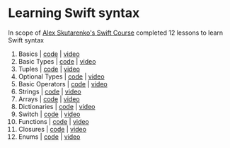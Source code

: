 # Learning Swift syntax

In scope of [Alex Skutarenko's Swift Course][alex] completed 12 lessons to learn Swift syntax

1. Basics | [code][code1] | [video][lesson1]
2. Basic Types  | [code][code2] | [video][lesson2]
3. Tuples  | [code][code3] | [video][lesson3]
4. Optional Types  | [code][code4] | [video][lesson4]
5. Basic Operators | [code][code5] | [video][lesson5]
6. Strings | [code][code6] | [video][lesson6]
7. Arrays | [code][code7] | [video][lesson7]
8. Dictionaries | [code][code8] | [video][lesson8]
9. Switch | [code][code9] | [video][lesson9]
10. Functions | [code][code10] | [video][lesson10]
11. Closures | [code][code11] | [video][lesson11]
12. Enums | [code][code12] | [video][lesson12]




[alex]: <https://www.youtube.com/playlist?list=PL6724Ll8v6UhOq6Otjw-rUPFsZVmoCLFm>

[code1]: <https://github.com/AndreyAzimov/Swift-Syntax/blob/master/01-Basics.swift>
[code2]: <https://github.com/AndreyAzimov/Swift-Syntax/blob/master/02-Basic-Types.swift>
[code3]: <https://github.com/AndreyAzimov/Swift-Syntax/blob/master/03-Tuples.swift>
[code4]: <https://github.com/AndreyAzimov/Swift-Syntax/blob/master/04-Optional-Types.swift>
[code5]: <https://github.com/AndreyAzimov/Swift-Syntax/blob/master/05-Basic-Operators.swift>
[code6]: <https://github.com/AndreyAzimov/Swift-Syntax/blob/master/06-Strings.swift>
[code7]: <https://github.com/AndreyAzimov/Swift-Syntax/blob/master/07-Arrays.swift>
[code8]: <https://github.com/AndreyAzimov/Swift-Syntax/blob/master/08-Dictionaries.swift>
[code9]: <https://github.com/AndreyAzimov/Swift-Syntax/blob/master/09-Switch.swift>
[code10]: <https://github.com/AndreyAzimov/Swift-Syntax/blob/master/10-Functions.swift>
[code11]: <https://github.com/AndreyAzimov/Swift-Syntax/blob/master/11-Closures.swift>
[code12]: <https://github.com/AndreyAzimov/Swift-Syntax/blob/master/12-Enums.swift>

[lesson1]: <https://www.youtube.com/watch?v=crzT-L7AaNQ&list=PL6724Ll8v6UhOq6Otjw-rUPFsZVmoCLFm&index=2>
[lesson2]: <https://www.youtube.com/watch?v=YgEHfnD6_1c&list=PL6724Ll8v6UhOq6Otjw-rUPFsZVmoCLFm&index=3>
[lesson3]: <https://www.youtube.com/watch?v=5gWMKhTSf9c&index=4&list=PL6724Ll8v6UhOq6Otjw-rUPFsZVmoCLFm>
[lesson4]: <https://www.youtube.com/watch?v=q4p1HW_cCSk&index=5&list=PL6724Ll8v6UhOq6Otjw-rUPFsZVmoCLFm>
[lesson5]: <https://www.youtube.com/watch?v=HDpcHKvn3X4&list=PL6724Ll8v6UhOq6Otjw-rUPFsZVmoCLFm&index=7>
[lesson6]: <https://www.youtube.com/watch?v=KWLCBiEpOF0&index=9&list=PL6724Ll8v6UhOq6Otjw-rUPFsZVmoCLFm>
[lesson7]: <https://www.youtube.com/watch?v=GHDwadyN_gg&list=PL6724Ll8v6UhOq6Otjw-rUPFsZVmoCLFm&index=11>
[lesson8]: <https://www.youtube.com/watch?v=NTkGSyPyXis&list=PL6724Ll8v6UhOq6Otjw-rUPFsZVmoCLFm&index=13>
[lesson9]: <https://www.youtube.com/watch?v=kWpB8CGXh5Y&list=PL6724Ll8v6UhOq6Otjw-rUPFsZVmoCLFm&index=15>
[lesson10]: <https://www.youtube.com/watch?v=ct3K6GlM_-U&index=17&list=PL6724Ll8v6UhOq6Otjw-rUPFsZVmoCLFm>
[lesson11]: <https://www.youtube.com/watch?v=4qaipRu-0_Y&index=19&list=PL6724Ll8v6UhOq6Otjw-rUPFsZVmoCLFm>
[lesson12]: <https://www.youtube.com/watch?v=6uoBkxZH0bc&index=21&list=PL6724Ll8v6UhOq6Otjw-rUPFsZVmoCLFm>
